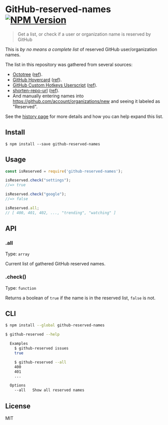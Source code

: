 # GitHub-reserved-names [![NPM Version][npm-image]][npm-url]

[npm-url]: https://npmjs.org/package/github-reserved-names
[npm-image]: https://img.shields.io/npm/v/github-reserved-names.svg

> Get a list, or check if a user or organization name is reserved by GitHub

This is *by no means a complete list* of reserved GitHub user/organization names.

The list in this repository was gathered from several sources:

* [Octotree](https://github.com/buunguyen/octotree/) ([ref](https://github.com/buunguyen/octotree/blob/master/src/adapters/github.js#L1-L12)).
* [GitHub Hovercard](https://github.com/Justineo/github-hovercard/) ([ref](https://github.com/Justineo/github-hovercard/blob/master/src/hovercard.js#L35-L42)).
* [GitHub Custom Hotkeys Userscript](https://github.com/Mottie/GitHub-userscripts/wiki/GitHub-custom-hotkeys) ([ref](https://github.com/Mottie/GitHub-userscripts/blob/master/github-custom-hotkeys.user.js#L58-L90)).
* [shorten-repo-url](https://github.com/bfred-it/shorten-repo-url) ([ref](https://github.com/bfred-it/shorten-repo-url/blob/master/index.js#L9)).
* And manually entering names into https://github.com/account/organizations/new and seeing it labeled as "Reserved".

See the [history page](./history.md) for more details and how you can help expand this list.

## Install

```
$ npm install --save github-reserved-names
```

## Usage

```js
const isReserved = require('github-reserved-names');

isReserved.check("settings");
//=> true

isReserved.check("google");
//=> false

isReserved.all;
// [ 400, 401, 402, ..., "trending", "watching" ]
```

## API

### .all

Type: `array`

Current list of gathered GitHub reserved names.

### .check()

Type: `function`

Returns a boolean of `true` if the name is in the reserved list, `false` is not.

## CLI

```bash
$ npm install --global github-reserved-names
```

```bash
$ github-reserved --help

  Examples
    $ github-reserved issues
    true

    $ github-reserved --all
    400
    401
    ...

  Options
    --all   Show all reserved names
```

## License

MIT
